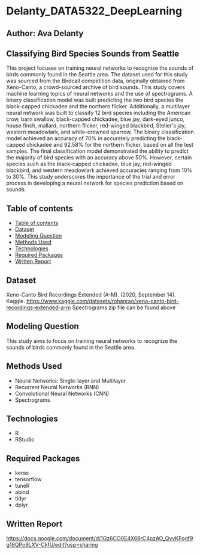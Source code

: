 # Delanty_DATA5322_DeepLearning
## Author: Ava Delanty 
## Classifying Bird Species Sounds from Seattle 

This project focuses on training neural networks to recognize the sounds of birds commonly found in the Seattle area. The dataset used for this study was sourced from the Birdcall competition data, originally obtained from Xeno-Canto, a crowd-sourced archive of bird sounds. This study covers machine learning topics of neural networks and the use of spectrograms. A binary classification model was built predicting the two bird species the black-capped chickadee and the northern flicker. Additionally, a multilayer neural network was built to classify 12 bird species including the American crow, barn swallow, black-capped chickadee, blue jay, dark-eyed junco, house finch, mallard, northern flicker, red-winged blackbird, Steller's jay, western meadowlark, and white-crowned sparrow. The binary classification model achieved an accuracy of 70% in accurately predicting the black-capped chickadee and 92.58% for the northern flicker, based on all the test samples.  The final classification model demonstrated the ability to predict the majority of bird species with an accuracy above 50%. However, certain species such as the black-capped chickadee, blue jay, red-winged blackbird, and western meadowlark achieved accuracies ranging from 10% to 30%. This study underscores the importance of the trial and error process in developing a neural network for species prediction based on sounds.


## Table of contents
- [Table of contents](#table-of-contents)
- [Dataset](#dataset)
- [Modeling Question](#modeling-question)
- [Methods Used](#methods-used)
- [Technologies](#technologies)
- [Required Packages](#required-packages)
- [Written Report](#written-report)

## Dataset
Xeno-Canto Bird Recordings Extended (A-M). (2020, September 14). Kaggle.
https://www.kaggle.com/datasets/rohanrao/xeno-canto-bird-recordings-extended-a-m
Spectrograms zip file can be found above 


## Modeling Question
This study aims to focus on training neural networks to recognize the sounds of birds commonly found in the Seattle area.

## Methods Used
- Neural Networks: Single-layer and Multilayer
- Recurrent Neural Networks (RNN)
- Convolutional Neural Networks (CNN)
- Spectrograms 

## Technologies
- R
- RStudio

## Required Packages
- keras
- tensorflow
- tuneR
- abind
- tidyr
- dplyr

## Written Report 
https://docs.google.com/document/d/1Gz6CO0E4X69rC4pzAO_QyyKFogf9g18QPo9LXV-CkfU/edit?usp=sharing
